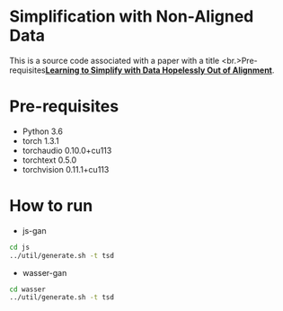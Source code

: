 # Simplification with Non-Aligned Data

This is a source code associated with a paper with a title <br.>Pre-requisites[**Learning to Simplify with Data Hopelessly Out of Alignment**](https://arxiv.org/2204.00741).  

# Pre-requisites

* Python 3.6
* torch                   1.3.1
* torchaudio              0.10.0+cu113
* torchtext               0.5.0
* torchvision             0.11.1+cu113



# How to run

* js-gan

```bash
cd js
../util/generate.sh -t tsd

```

* wasser-gan

```bash
cd wasser
../util/generate.sh -t tsd

````




